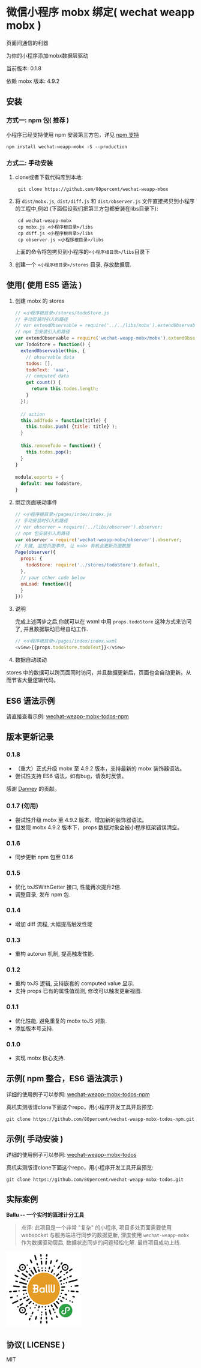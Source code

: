 
微信小程序 mobx 绑定( wechat weapp mobx )
==============

页面间通信的利器

为你的小程序添加mobx数据层驱动

当前版本: 0.1.8

依赖 mobx 版本: 4.9.2

## 安装

### 方式一: npm 包( 推荐 )

小程序已经支持使用 npm 安装第三方包，详见 [npm 支持](https://developers.weixin.qq.com/miniprogram/dev/devtools/npm.html?search-key=npm)

```shell
npm install wechat-weapp-mobx -S --production
```

### 方式二: 手动安装

1. clone或者下载代码库到本地:

   ```shell
    git clone https://github.com/80percent/wechat-weapp-mbox
   ```
2. 将 `dist/mobx.js`, `dist/diff.js` 和 `dist/observer.js` 文件直接拷贝到小程序的工程中,例如 (下面假设我们把第三方包都安装在libs目录下):

   ```shell
    cd wechat-weapp-mobx
    cp mobx.js <小程序根目录>/libs
    cp diff.js <小程序根目录>/libs
    cp observer.js <小程序根目录>/libs
   ```

    上面的命令将包拷贝到小程序的`<小程序根目录>/libs`目录下

3. 创建一个 `<小程序根目录>/stores` 目录, 存放数据层.

## 使用( 使用 ES5 语法 )
1. 创建 mobx 的 stores

    ```js
    // <小程序根目录>/stores/todoStore.js
    // 手动安装时引入的路径
    // var extendObservable = require('../../libs/mobx').extendObservable;
    // npm 包安装引入的路径
    var extendObservable = require('wechat-weapp-mobx/mobx').extendObservable;
    var TodoStore = function() {
      extendObservable(this, {
        // observable data
        todos: [],
        todoText: 'aaa',
        // computed data
        get count() {
          return this.todos.length;
        }
      });

      // action
      this.addTodo = function(title) {
        this.todos.push( {title: title} );
      }

      this.removeTodo = function() {
        this.todos.pop();
      }
    }

    module.exports = {
      default: new TodoStore,
    }
    ```

2. 绑定页面联动事件

    ```js
    // <小程序根目录>/pages/index/index.js
    // 手动安装时引入的路径
    // var observer = require('../libs/observer').observer;
    // npm 包安装引入的路径
    var observer = require('wechat-weapp-mobx/observer').observer;
    // 关键, 监控页面事件, 让 mobx 有机会更新页面数据
    Page(observer({
      props: {
        todoStore: require('../stores/todoStore').default,
      },
      // your other code below
      onLoad: function(){
      }
    }))
    ```

3. 说明

    完成上述两步之后,你就可以在 wxml 中用 `props.todoStore` 这种方式来访问了, 并且数据联动已经自动工作.

    ```js
    // <小程序根目录>/pages/index/index.wxml
    <view>{{props.todoStore.todoText}}</view>
    ```

4. 数据自动联动

stores 中的数据可以跨页面同时访问，并且数据更新后，页面也会自动更新。从而节省大量逻辑代码。

## ES6 语法示例

请直接查看示例: [wechat-weapp-mobx-todos-npm](https://github.com/80percent/wechat-weapp-mobx-todos-npm)

## 版本更新记录

### 0.1.8

* （重大）正式升级 mobx 至 4.9.2 版本，支持最新的 mobx 装饰器语法。
* 尝试性支持 ES6 语法，如有bug，请及时反馈。

感谢 [Danney](https://github.com/dannnney) 的贡献。

### 0.1.7 (勿用)

* 尝试性升级 mobx 至 4.9.2 版本，增加新的装饰器语法。
* 但发现 mobx 4.9.2 版本下，props 数据对象会被小程序框架错误清空。

### 0.1.6

* 同步更新 npm 包至 0.1.6

### 0.1.5

* 优化 toJSWithGetter 接口, 性能再次提升2倍.
* 调整目录, 发布 npm 包.

### 0.1.4

* 增加 diff 流程, 大幅提高触发性能

### 0.1.3

* 重构 autorun 机制, 提高触发性能.

### 0.1.2

* 重构 toJS 逻辑, 支持嵌套的 computed value 显示.
* 支持 props 已有的属性值观测, 修改可以触发更新视图.

### 0.1.1

* 优化性能, 避免重复的 mobx toJS 对象.
* 添加版本号支持.

### 0.1.0

* 实现 mobx 核心支持.

## 示例( npm 整合，ES6 语法演示 )

详细的使用例子可以参照: [wechat-weapp-mobx-todos-npm](https://github.com/80percent/wechat-weapp-mobx-todos-npm)

真机实测版请clone下面这个repo，用小程序开发工具开启预览:

```
git clone https://github.com/80percent/wechat-weapp-mobx-todos-npm.git
```

## 示例( 手动安装 )

详细的使用例子可以参照: [wechat-weapp-mobx-todos](https://github.com/80percent/wechat-weapp-mobx-todos)

真机实测版请clone下面这个repo，用小程序开发工具开启预览:

```
git clone https://github.com/80percent/wechat-weapp-mobx-todos.git
```

## 实际案例

**Ballu -- 一个实时的篮球计分工具**

> 点评: 此项目是一个非常 "复杂" 的小程序, 项目多处页面需要使用 websocket 与服务端进行同步的数据更新, 深度使用 `wechat-weapp-mobx` 作为数据驱动层后, 数据状态同步的问题轻松化解. 最终项目成功上线.

![ballu](img/ballu.png)

## 协议( LICENSE )
MIT

